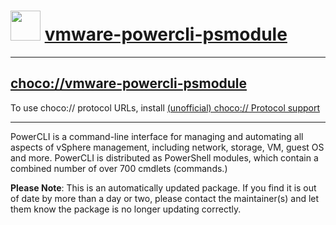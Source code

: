 # <img src="https://rawcdn.githack.com/virtualex-itv/chocolatey-packages/6aa0e16032e742aaea35f0cd428fb310f77a57dc/icons/vmware-powercli-psmodule.png" width="48" height="48"/> [vmware-powercli-psmodule](https://community.chocolatey.org/packages/vmware-powercli-psmodule)

---

## [choco://vmware-powercli-psmodule](choco://vmware-powercli-psmodule)

To use choco:// protocol URLs, install [(unofficial) choco:// Protocol support](https://chocolatey.org/packages/choco-protocol-support)

---

PowerCLI is a command-line interface for managing and automating all aspects of vSphere management, including network, storage, VM, guest OS and more.  PowerCLI is distributed as PowerShell modules, which contain a combined number of over 700 cmdlets (commands.)

**Please Note**: This is an automatically updated package. If you find it is
out of date by more than a day or two, please contact the maintainer(s) and
let them know the package is no longer updating correctly.
